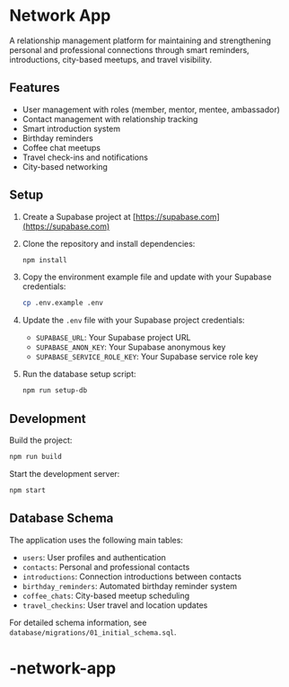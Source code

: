 # Network App

A relationship management platform for maintaining and strengthening personal and professional connections through smart reminders, introductions, city-based meetups, and travel visibility.

## Features

- User management with roles (member, mentor, mentee, ambassador)
- Contact management with relationship tracking
- Smart introduction system
- Birthday reminders
- Coffee chat meetups
- Travel check-ins and notifications
- City-based networking

## Setup

1. Create a Supabase project at [https://supabase.com](https://supabase.com)

2. Clone the repository and install dependencies:
   ```bash
   npm install
   ```

3. Copy the environment example file and update with your Supabase credentials:
   ```bash
   cp .env.example .env
   ```

4. Update the `.env` file with your Supabase project credentials:
   - `SUPABASE_URL`: Your Supabase project URL
   - `SUPABASE_ANON_KEY`: Your Supabase anonymous key
   - `SUPABASE_SERVICE_ROLE_KEY`: Your Supabase service role key

5. Run the database setup script:
   ```bash
   npm run setup-db
   ```

## Development

Build the project:
```bash
npm run build
```

Start the development server:
```bash
npm start
```

## Database Schema

The application uses the following main tables:

- `users`: User profiles and authentication
- `contacts`: Personal and professional contacts
- `introductions`: Connection introductions between contacts
- `birthday_reminders`: Automated birthday reminder system
- `coffee_chats`: City-based meetup scheduling
- `travel_checkins`: User travel and location updates

For detailed schema information, see `database/migrations/01_initial_schema.sql`.
# -network-app
